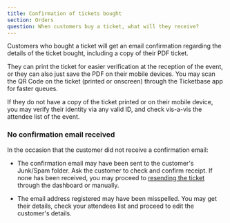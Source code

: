```yaml
---
title: Confirmation of tickets bought
section: Orders
question: When customers buy a ticket, what will they receive?
---
```


Customers who bought a ticket will get an email confirmation regarding the details of the ticket bought, including a copy of their PDF ticket.

They can print the ticket for easier verification at the reception of the event, or they can also just save the PDF on their mobile devices. You may scan the QR Code on the ticket (printed or onscreen) through the Ticketbase app for faster queues.

If they do not have a copy of the ticket printed or on their mobile device, you may verify their identity via any valid ID, and check vis-a-vis the attendee list of the event.

### No confirmation email received

In the occasion that the customer did not receive a confirmation email:

   * The confirmation email may have been sent to the customer's Junk/Spam folder. Ask the customer to check and confirm receipt. If none has been received, you may proceed to [resending the ticket] through the dashboard or manually.

   * The email address registered may have been misspelled. You may get their details, check your attendees list and proceed to edit the customer's details.

[resending the ticket]:resending-tickets.html
